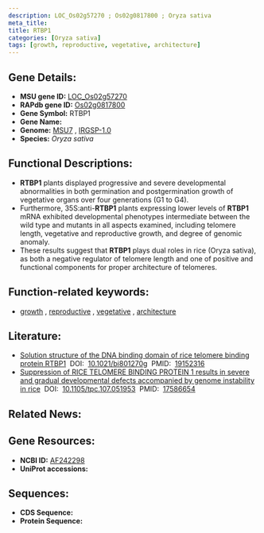 ```yaml
---
description: LOC_Os02g57270 ; Os02g0817800 ; Oryza sativa
meta_title:
title: RTBP1
categories: [Oryza sativa]
tags: [growth, reproductive, vegetative, architecture]
---
```


## Gene Details:
- **MSU gene ID:** [LOC_Os02g57270](http://rice.uga.edu/cgi-bin/ORF_infopage.cgi?orf=LOC_Os02g57270)  
- **RAPdb gene ID:** [Os02g0817800](https://rapdb.dna.affrc.go.jp/locus/?name=Os02g0817800)  
- **Gene Symbol:** RTBP1
- **Gene Name:**
- **Genome:**  [MSU7](http://rice.uga.edu/)&nbsp;,&nbsp;[IRGSP-1.0](https://rapdb.dna.affrc.go.jp/download/irgsp1.html)
- **Species:** *Oryza sativa*

## Functional Descriptions:
   - **RTBP1** plants displayed progressive and severe developmental abnormalities in both germination and postgermination growth of vegetative organs over four generations (G1 to G4).
   - Furthermore, 35S:anti-**RTBP1** plants expressing lower levels of **RTBP1** mRNA exhibited developmental phenotypes intermediate between the wild type and mutants in all aspects examined, including telomere length, vegetative and reproductive growth, and degree of genomic anomaly.
   - These results suggest that **RTBP1** plays dual roles in rice (Oryza sativa), as both a negative regulator of telomere length and one of positive and functional components for proper architecture of telomeres.

## Function-related keywords:
   - [growth](/tags/growth/)&nbsp;,&nbsp;[reproductive](/tags/reproductive/)&nbsp;,&nbsp;[vegetative](/tags/vegetative/)&nbsp;,&nbsp;[architecture](/tags/architecture/)

## Literature:
   - [Solution structure of the DNA binding domain of rice telomere binding protein RTBP1](https://www.doi.org/10.1021/bi801270g)&nbsp;&nbsp;DOI:&nbsp;&nbsp;[10.1021/bi801270g](https://www.doi.org/10.1021/bi801270g)&nbsp;&nbsp;PMID:&nbsp;&nbsp;[19152316](https://pubmed.ncbi.nlm.nih.gov/19152316/)
   - [Suppression of RICE TELOMERE BINDING PROTEIN 1 results in severe and gradual developmental defects accompanied by genome instability in rice](https://www.doi.org/10.1105/tpc.107.051953)&nbsp;&nbsp;DOI:&nbsp;&nbsp;[10.1105/tpc.107.051953](https://www.doi.org/10.1105/tpc.107.051953)&nbsp;&nbsp;PMID:&nbsp;&nbsp;[17586654](https://pubmed.ncbi.nlm.nih.gov/17586654/)

## Related News:

## Gene Resources:
- **NCBI ID:**  [AF242298](http://www.ncbi.nlm.nih.gov/nuccore/AF242298)
- **UniProt accessions:** [](https://www.uniprot.org/uniprotkb//entry)

## Sequences:
- **CDS Sequence:**
- **Protein Sequence:**
